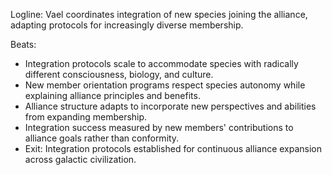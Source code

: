 ﻿---
series: 5
novella: 2
file: S5N2_CH09
type: chapter
pov: Vael
setting: Expansion coordination center - new member integration
word_target_min: 1201
word_target_max: 2299
status: outline
---
Logline: Vael coordinates integration of new species joining the alliance, adapting protocols for increasingly diverse membership.

Beats:
- Integration protocols scale to accommodate species with radically different consciousness, biology, and culture.
- New member orientation programs respect species autonomy while explaining alliance principles and benefits.
- Alliance structure adapts to incorporate new perspectives and abilities from expanding membership.
- Integration success measured by new members' contributions to alliance goals rather than conformity.
- Exit: Integration protocols established for continuous alliance expansion across galactic civilization.